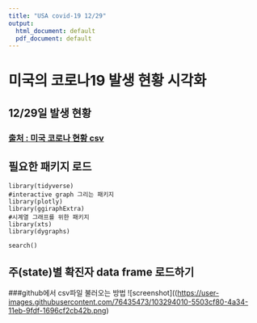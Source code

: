 ```yaml
---
title: "USA covid-19 12/29"
output:
  html_document: default
  pdf_document: default
---
```


# 미국의 코로나19 발생 현황 시각화  
## 12/29일 발생 현황  
### [출처 : 미국 코로나 현황 csv](https://github.com/nytimes/covid-19-data)  

## 필요한 패키지 로드
```{r message=FALSE}
library(tidyverse)
#interactive graph 그리는 패키지
library(plotly)
library(ggiraphExtra)
#시계열 그래프를 위한 패키지
library(xts)
library(dygraphs)

search()
```
## 주(state)별 확진자 data frame 로드하기
###github에서 csv파일 불러오는 방법
![screenshot]((https://user-images.githubusercontent.com/76435473/103294010-5503cf80-4a34-11eb-9fdf-1696cf2cb42b.png)

